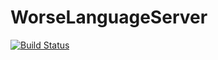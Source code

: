 WorseLanguageServer
====================

[![Build Status](https://travis-ci.org/phpactor/worse-language-server.svg?branch=master)](https://travis-ci.org/phpactor/worse-language-server)
